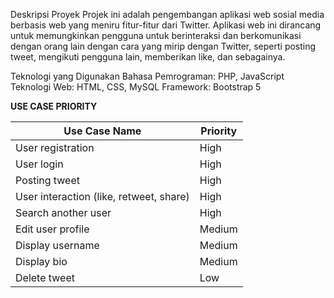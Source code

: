 Deskripsi Proyek
Projek ini adalah pengembangan aplikasi web sosial media berbasis web yang meniru fitur-fitur dari Twitter. Aplikasi web ini dirancang untuk memungkinkan pengguna untuk berinteraksi dan berkomunikasi dengan orang lain dengan cara yang mirip dengan Twitter, seperti posting tweet, mengikuti pengguna lain, memberikan like, dan sebagainya.

Teknologi yang Digunakan
Bahasa Pemrograman: PHP, JavaScript
Teknologi Web: HTML, CSS, MySQL
Framework: Bootstrap 5

**USE CASE PRIORITY**
	
| Use Case Name | Priority |
| ------ | ------ |
|  User registration  |    High    |
|    User login    |    High    |
| Posting tweet	| High |
| User interaction (like, retweet, share)	| High |
| Search another user	| High |
| Edit user profile	| Medium |
| Display username	| Medium |
| Display bio	| Medium |
| Delete tweet	| Low |
